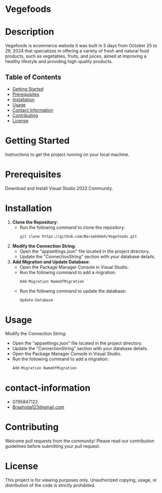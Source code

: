 # Vegefoods
# Description
  Vegefoods is ecommerce website it was built in 5 days from October 25 to 29, 2024 that specializes in offering a variety of fresh and natural food products, such as vegetables, fruits, and juices, aimed at improving a healthy lifestyle and providing high-quality products.

## Table of Contents
- [Getting Started](#getting-started)
- [Prerequisites](#prerequisites)
- [Installation](#installation)
- [Usage](#usage)
- [Contact Information](#contact-information)
- [Contributing](#contributing)
- [License](#license)
  
# Getting Started
  Instructions to get the project running on your local machine.

# Prerequisites
  Download and Install Visual Studio 2022 Community.

# Installation
1. **Clone the Repository**:
   - Run the following command to clone the repository:
     ```bash
     git clone https://github.com/BaraahOdeh/Vegefoods.git
     ```
2. **Modify the Connection String**:
   - Open the "appsettings.json" file located in the project directory.
   - Update the "ConnectionString" section with your database details.
3. **Add Migration and Update Database**:
   - Open the Package Manager Console in Visual Studio.
   - Run the following command to add a migration:
     ```bash
     Add-Migration NameOfMigration
     ```
   - Run the following command to update the database:
     ```bash
     Update-Database
     ```

# Usage
Modify the Connection String:
- Open the "appsettings.json" file located in the project directory.
- Update the "ConnectionString" section with your database details.
- Open the Package Manager Console in Visual Studio.
- Run the following command to add a migration:
  ```bash
  Add-Migration NameOfMigration

# contact-information
  - 0795847122 
  - Braahoda123@gmail.com
    
# Contributing
  Welcome pull requests from the community! Please read our contribution guidelines before submitting your pull request.
  
# License
  This project is for viewing purposes only. Unauthorized copying, usage, or distribution of the code is strictly prohibited.



